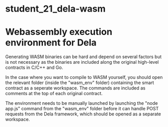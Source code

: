 # student_21_dela-wasm

# Webassembly execution environment for Dela #

Generating WASM binaries can be hard and depend on several factors but is not necessary as the binaries are included along the original high-level contracts in C/C++ and Go.

In the case where you want to compile to WASM yourself, you should open the relevant folder (inside the "wasm_env" folder) containing the smart contract as a seperate workspace. The commands are included as comments at the top of each original contract.

The environment needs to be manually launched by launching the "node app.js" command from the "wasm_env" folder before it can handle POST requests from the Dela framework, which should be opened as a separate workspace.
